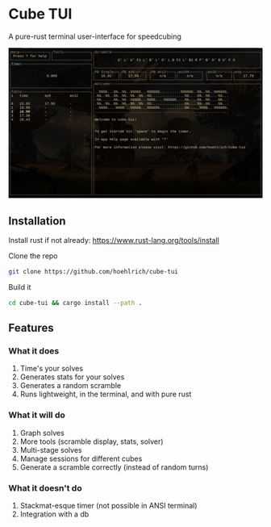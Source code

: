 # Cube TUI

A pure-rust terminal user-interface for speedcubing

![Welcome screen of cube-tui](images/welcome.jpg)

## Installation

Install rust if not already: https://www.rust-lang.org/tools/install

Clone the repo
```bash
git clone https://github.com/hoehlrich/cube-tui
```

Build it
```bash
cd cube-tui && cargo install --path .
```

## Features

### What it does

1. Time's your solves
2. Generates stats for your solves
3. Generates a random scramble
4. Runs lightweight, in the terminal, and with pure rust

### What it will do

1. Graph solves
2. More tools (scramble display, stats, solver)
3. Multi-stage solves
4. Manage sessions for different cubes
5. Generate a scramble correctly (instead of random turns)

### What it doesn't do

1. Stackmat-esque timer (not possible in ANSI terminal)
2. Integration with a db
